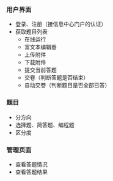 ### 用户界面

- 登录、注册（接信息中心门户的认证）
- 获取题目列表
  - 在线运行
  - 富文本编辑器
  - 上传附件
  - 下载附件
  - 提交当前答题
  - 交卷（判断答题是否结束）
  - 自动交卷（判断题目是否全部已答）

### 题目

- 分方向
- 选择题、简答题、编程题
- 区分度

### 管理页面

- 查看答题情况
- 查看答题结果
